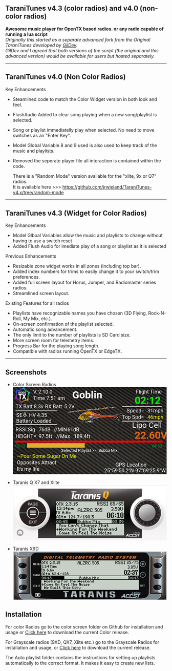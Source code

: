 ## TaraniTunes v4.3 (color radios) and v4.0 (non-color radios)
  
**Awesome music player for OpenTX based radios. or any radio capable of running a lua script**  
*Originally this started as a separate advanced fork from the Original TaraniTunes developed by [GilDev](https://github.com/GilDev).     
GilDev and I agreed that both versions of the script (the original and this advanced version) would be available for users but hosted separately.*

---------------        
     
## TaraniTunes v4.0  (Non Color Radios)  ##
Key Enhancements   
* Steamlined code to match the Color Widget version in both look and feel.    
* FlushAudio Added to clear song playing when a new song/playlist is selected.   
* Song or playlist immediatelly play when selected.  No need to move switches as an "Enter Key".    
* Model Global Variable 8 and 9 used is also used to keep track of the music and playlists.      
* Removed the seperate player file all interaction is contained within the code.   
  
  There is a "Random Mode" version available for the "xlite, 9x or Q7" radios.  
  It is available here >>> https://github.com/jrwieland/TaraniTunes-v4.x/tree/random-mode
----------------

## TaraniTunes v4.3  (Widget for Color Radios)
Key Enhancements 
* Model Glboal Variables allow the music and playlists to change without having to use a switch reset    
* Added Flush Audio for imediate play of a song or playlist as it is selected   

Previous Enhancements    
* Resizable zone widget works in all zones (including top bar). 
* Added index numbers for trims to easily change it to your switch/trim preferences.  
* Added full screen layout for Horus, Jumper, and Radiomaster series radios.  
* Streamlined screen layout. 
   
Existing Features for all radios  
* Playlists have recognizable names you have chosen (3D Flying, Rock-N-Roll, My Mix, etc.).  
* On-screen confirmation of the playlist selected.  
* Automatic song advancement.  
* The only limit to the number of playlists is SD Card size.  
* More screen room for telemetry items.  
* Progress Bar for the playing song length.  
* Compatible with radios running OpenTX or EdgeTX.  
----------------
## Screenshots  
* Color Screen Radios  
  ![Color Screen Layout](Color%20Screen%20Widget/Screenshots3/Colorscreen.PNG)  
  
* Taranis Q X7 and Xlite  
  ![Taranis QX7](Screenshots/TaraniTunesQX7.PNG) 
  
* Taranis X9D  
  ![Taranis X9D](Screenshots/TaraniTunesX9D.PNG)   

  
## Installation
For color Radios go to the color screen folder on Github for installation and usage or  [Click here](https://github.com/jrwieland/TaraniTunes-v4.x/files/5974030/Color.Installation.zip) to download the current Color release.

For Grayscale radios (9XD, QX7, Xlite etc.) go to the Grayscale Radios for installation and usage, or [Click here](https://github.com/jrwieland/TaraniTunes-v4.x/files/5973891/Grayscale.zip) to download the current release.

The Auto playlist folder contains the instructions for setting up playlists automatically to the correct format.  It makes it easy to create new lists.
